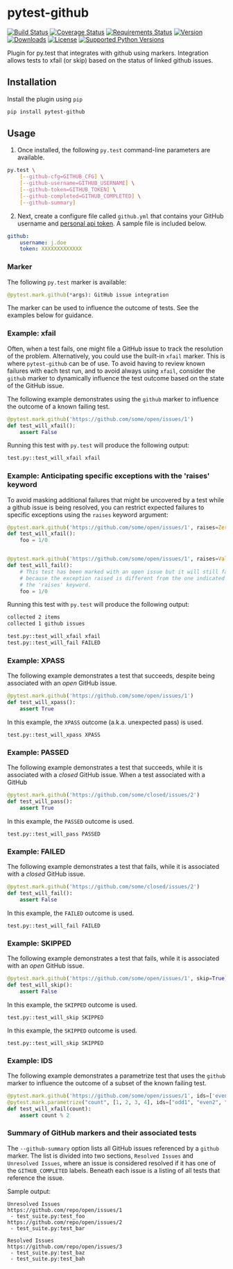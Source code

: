 # pytest-github

[![Build Status](https://img.shields.io/travis/jlaska/pytest-github.svg)](https://travis-ci.org/jlaska/pytest-github)
[![Coverage Status](https://img.shields.io/coveralls/jlaska/pytest-github.svg)](https://coveralls.io/r/jlaska/pytest-github)
[![Requirements Status](https://requires.io/github/jlaska/pytest-github/requirements.svg?branch=master)](https://requires.io/github/jlaska/pytest-github/requirements/?branch=master)
[![Version](https://img.shields.io/pypi/v/pytest-github.svg)](https://pypi.python.org/pypi/pytest-github/)
[![Downloads](https://img.shields.io/pypi/dm/pytest-github.svg)](https://pypi.python.org/pypi/pytest-github/)
[![License](https://img.shields.io/pypi/l/pytest-github.svg)](https://pypi.python.org/pypi/pytest-github/)
[![Supported Python Versions](https://img.shields.io/pypi/pyversions/pytest-github.svg)](https://pypi.python.org/pypi/pytest-github/)

Plugin for py.test that integrates with github using markers.  Integration
allows tests to xfail (or skip) based on the status of linked github issues.

## Installation

Install the plugin using ``pip``

```bash
pip install pytest-github
```

## Usage

1. Once installed, the following ``py.test`` command-line parameters are available.

```bash
py.test \
	[--github-cfg=GITHUB_CFG] \
	[--github-username=GITHUB_USERNAME] \
	[--github-token=GITHUB_TOKEN] \
	[--github-completed=GITHUB_COMPLETED] \
	[--github-summary]
```

2. Next, create a configure file called ``github.yml`` that contains your GitHub username and [personal api token](https://github.com/blog/1509-personal-api-tokens).  A sample file is included below.

```yaml
github:
    username: j.doe
    token: XXXXXXXXXXXXX
```

### Marker

The following ``py.test`` marker is available:

```python
@pytest.mark.github(*args): GitHub issue integration
```

The marker can be used to influence the outcome of tests.  See the examples below for guidance.

### Example: xfail

Often, when a test fails, one might file a GitHub issue to track the resolution of the problem.  Alternatively, you could use the built-in ``xfail`` marker.  This is where ``pytest-github`` can be of use.  To avoid having to review known failures with each test run, and to avoid always using ``xfail``, consider the ``github`` marker to dynamically influence the test outcome based on the state of the GitHub issue.

The following example demonstrates using the ``github`` marker to influence the outcome of a known failing test.

```python
@pytest.mark.github('https://github.com/some/open/issues/1')
def test_will_xfail():
	assert False
```

Running this test with ``py.test`` will produce the following output:

```bash
test.py::test_will_xfail xfail
```

### Example: Anticipating specific exceptions with the 'raises' keyword

To avoid masking additional failures that might be uncovered by a test while a github issue is being resolved, you can restrict expected failures to specific exceptions using the `raises` keyword argument:


```python
@pytest.mark.github('https://github.com/some/open/issues/1', raises=ZeroDivisionError)
def test_will_xfail():
    foo = 1/0


@pytest.mark.github('https://github.com/some/open/issues/1', raises=ValueError)
def test_will_fail():
    # This test has been marked with an open issue but it will still fail
    # because the exception raised is different from the one indicated by
    # the 'raises' keyword.
    foo = 1/0
```

Running this test with ``py.test`` will produce the following output:

```bash
collected 2 items
collected 1 github issues

test.py::test_will_xfail xfail
test.py::test_will_fail FAILED
```


### Example: XPASS

The following example demonstrates a test that succeeds, despite being associated with an _open_ GitHub issue.

```python
@pytest.mark.github('https://github.com/some/open/issues/1')
def test_will_xpass():
    assert True
```

In this example, the ``XPASS`` outcome (a.k.a. unexpected pass) is used.

```
test.py::test_will_xpass XPASS
```

### Example: PASSED

The following example demonstrates a test that succeeds, while it is associated with a _closed_ GitHub issue.
When a test associated with a GitHub 
```python
@pytest.mark.github('https://github.com/some/closed/issues/2')
def test_will_pass():
    assert True
```

In this example, the ``PASSED`` outcome is used.
```
test.py::test_will_pass PASSED
```

### Example: FAILED

The following example demonstrates a test that fails, while it is associated with a _closed_ GitHub issue.

```python
@pytest.mark.github('https://github.com/some/closed/issues/2')
def test_will_fail():
    assert False
```

In this example, the ``FAILED`` outcome is used.

```
test.py::test_will_fail FAILED
```

### Example: SKIPPED

The following example demonstrates a test that fails, while it is associated with an _open_ GitHub issue.

```python
@pytest.mark.github('https://github.com/some/open/issues/1', skip=True)
def test_will_skip():
    assert False
```

In this example, the ``SKIPPED`` outcome is used.

```
test.py::test_will_skip SKIPPED
```

In this example, the ``SKIPPED`` outcome is used.

```
test.py::test_will_skip SKIPPED
```

### Example: IDS

The following example demonstrates a parametrize test that uses the ``github`` marker to influence the outcome of a subset of the known failing test.

```python
@pytest.mark.github('https://github.com/some/open/issues/1', ids=['even2', 'even4'])
@pytest.mark.parametrize("count", [1, 2, 3, 4], ids=["odd1", "even2", "odd3", "even4"])
def test_will_xfail(count):
    assert count % 2
```

### Summary of GitHub markers and their associated tests

The `--github-summary` option lists all GitHub issues referenced by a `github` marker. The list is divided into two sections, `Resolved Issues` and `Unresolved Issues`, where an issue is considered resolved if it has one of the `GITHUB_COMPLETED` labels. Beneath each issue is a listing of all tests that reference the issue.


Sample output:
```
Unresolved Issues
https://github.com/repo/open/issues/1
 - test_suite.py:test_foo
https://github.com/repo/open/issues/2
 - test_suite.py:test_bar

Resolved Issues
https://github.com/repo/open/issues/3
 - test_suite.py:test_baz
 - test_suite.py:test_bah
```
